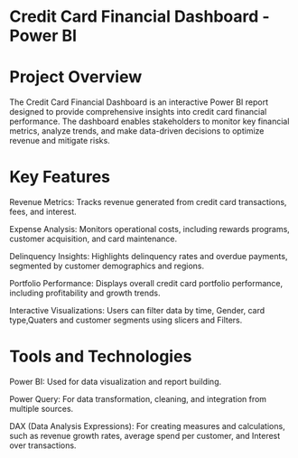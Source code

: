 # Credit Card Financial Dashboard - Power BI

# Project Overview

The Credit Card Financial Dashboard is an interactive Power BI report designed to provide comprehensive insights into credit card financial performance. The dashboard enables stakeholders to monitor key financial metrics, analyze trends, and make data-driven decisions to optimize revenue and mitigate risks.

# Key Features

Revenue Metrics: Tracks revenue generated from credit card transactions, fees, and interest.

Expense Analysis: Monitors operational costs, including rewards programs, customer acquisition, and card maintenance.

Delinquency Insights: Highlights delinquency rates and overdue payments, segmented by customer demographics and regions.

Portfolio Performance: Displays overall credit card portfolio performance, including profitability and growth trends.

Interactive Visualizations: Users can filter data by time, Gender, card type,Quaters and customer segments using slicers and Filters.

# Tools and Technologies

Power BI: Used for data visualization and report building.

Power Query: For data transformation, cleaning, and integration from multiple sources.

DAX (Data Analysis Expressions): For creating measures and calculations, such as revenue growth rates, average spend per customer, and Interest over transactions.
